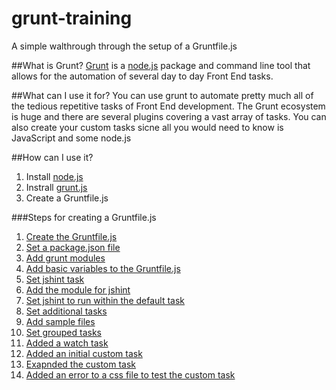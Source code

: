 grunt-training
==============

A simple walthrough through the setup of a Gruntfile.js

##What is Grunt?
[Grunt](http://gruntjs.com/) is a [node.js](http://nodejs.org/) package and command line tool that allows for the automation of several day to day Front End tasks.

##What can I use it for?
You can use grunt to automate pretty much all of the tedious repetitive tasks of Front End development. The Grunt ecosystem is huge and there are several plugins covering a vast array of tasks. You can also create your custom tasks sicne all you would need to know is JavaScript and some node.js

##How can I use it?
1. Install [node.js](http://nodejs.org/)
2. Instrall [grunt.js](http://gruntjs.com/getting-started)
3. Create a Gruntfile.js

###Steps for creating a Gruntfile.js
1. [Create the Gruntfile.js](https://github.com/carlosrodriguez/grunt-training/commit/95c43b399fbae46af4451c6b00194e9de24c87f4)
2. [Set a package.json file](https://github.com/carlosrodriguez/grunt-training/commit/416e71a91874789d050729ddb11f5eb51cee19d8)
3. [Add grunt modules](https://github.com/carlosrodriguez/grunt-training/commit/37cb57b3351560f11e1d27c76d6c178ec99ea4d3)
4. [Add basic variables to the Gruntfile.js](https://github.com/carlosrodriguez/grunt-training/commit/35c080553c6ebb851896d1902db0ea90086cf736)
5. [Set jshint task](https://github.com/carlosrodriguez/grunt-training/commit/89e47ba67a25ef8bb2742c6270d6e61962876a2f)
6. [Add the module for jshint](https://github.com/carlosrodriguez/grunt-training/commit/e890f02a658de0eb82201847a0221b8b5b04c0f5)
7. [Set jshint to run within the default task](https://github.com/carlosrodriguez/grunt-training/commit/e288ef5fcda15a35aaa3c3281dea2e7ef8d97345)
8. [Set additional tasks](https://github.com/carlosrodriguez/grunt-training/commit/d29ff049d6d1d9d8fda933ce52600119793f35c8)
9. [Add sample files](https://github.com/carlosrodriguez/grunt-training/commit/a6fb700be93d8a75537a4a15881af93c790e9ec3)
10. [Set grouped tasks](https://github.com/carlosrodriguez/grunt-training/commit/dae25e56d07f6d1f066902751d744588d2545789)
11. [Added a watch task](https://github.com/carlosrodriguez/grunt-training/commit/32f4d5d22686439595df6c1a1fbfdf485de8ba56)
12. [Added an initial custom task](https://github.com/carlosrodriguez/grunt-training/commit/fc1002861ef99574361f98e524895be0b26b3a09)
13. [Exapnded the custom task](https://github.com/carlosrodriguez/grunt-training/commit/7ea90701dbd55cde19e2e6b108b3ef96782d5850)
14. [Added an error to a css file to test the custom task](https://github.com/carlosrodriguez/grunt-training/commit/9ab18a86ae313fde5c33573de5fa2dfbea5446fd)
